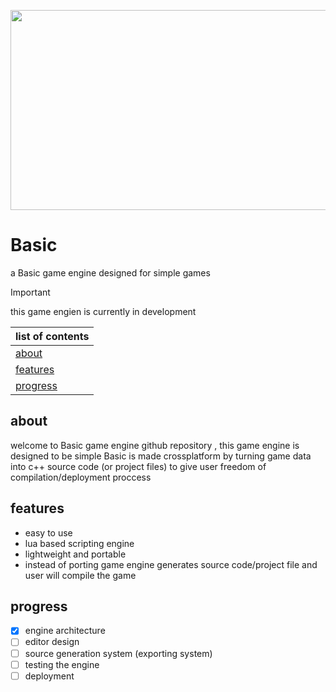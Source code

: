 <p align="center">
  <img width="640" height="320" src="https://github.com/arshavirmirzakhani/Basic/assets/76659587/dd1e1312-c400-4bf2-8210-2bb532066627">
</p>

# Basic
a Basic game engine designed for simple games

> [!IMPORTANT]
> this game engien is currently in development

| list of contents|
| ------------- |
| [about](https://github.com/arshavirmirzakhani/Basic/#about)|
| [features](https://github.com/arshavirmirzakhani/Basic/#features)|
| [progress](https://github.com/arshavirmirzakhani/Basic/#progress)|

## about

welcome to Basic game engine github repository , this game engine is designed to be simple
Basic is made crossplatform by turning game data into c++ source code (or project files) to give user freedom of compilation/deployment proccess

## features

- easy to use
- lua based scripting engine
- lightweight and portable
- instead of porting game engine generates source code/project file and user will compile the game

## progress 

- [x] engine architecture
- [ ] editor design
- [ ] source generation system (exporting system)
- [ ] testing the engine
- [ ] deployment
